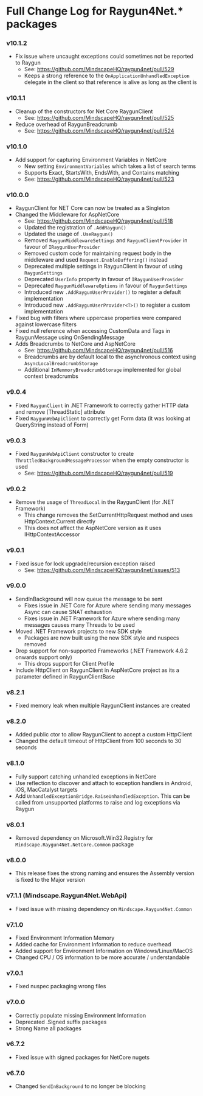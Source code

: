 # Full Change Log for Raygun4Net.* packages

### v10.1.2
- Fix issue where uncaught exceptions could sometimes not be reported to Raygun
  - See: https://github.com/MindscapeHQ/raygun4net/pull/529
  - Keeps a strong reference to the `OnApplicationUnhandledException` delegate in the client so that reference is alive as long as the client is

### v10.1.1
- Cleanup of the constructors for Net Core RaygunClient
  - See: https://github.com/MindscapeHQ/raygun4net/pull/525
- Reduce overhead of RaygunBreadcrumb
  - See: https://github.com/MindscapeHQ/raygun4net/pull/524 

### v10.1.0
- Add support for capturing Environment Variables in NetCore
  - New setting `EnvironmentVariables` which takes a list of search terms
  - Supports Exact, StartsWith, EndsWith, and Contains matching
  - See: https://github.com/MindscapeHQ/raygun4net/pull/523

### v10.0.0
- RaygunClient for NET Core can now be treated as a Singleton
- Changed the Middleware for AspNetCore
  - See: https://github.com/MindscapeHQ/raygun4net/pull/518 
  - Updated the registration of `.AddRaygun()`
  - Updated the usage of `.UseRaygun()`
  - Removed `RaygunMiddlewareSettings` and `RaygunClientProvider` in favour of `IRaygunUserProvider`
  - Removed custom code for maintaining request body in the middleware and used `Request.EnableBuffering()` instead
  - Deprecated multiple settings in RaygunClient in favour of using `RaygunSettings`
  - Deprecated `UserInfo` property in favour of `IRaygunUserProvider`
  - Deprecated `RaygunMiddlewareOptions` in favour of `RaygunSettings`
  - Introduced new `.AddRaygunUserProvider()` to register a default implementation
  - Introduced new `.AddRaygunUserProvider<T>()` to register a custom implementation
- Fixed bug with filters where uppercase properties were compared against lowercase filters
- Fixed null reference when accessing CustomData and Tags in RaygunMessage using OnSendingMessage
- Adds Breadcrumbs to NetCore and AspNetCore
  - See: https://github.com/MindscapeHQ/raygun4net/pull/516
  - Breadcrumbs are by default local to the asynchronous context using `AsyncLocalBreadcrumbStorage`
  - Additional `InMemmoryBreadcrumbStorage` implemented for global context breadcrumbs

### v9.0.4
- Fixed `RaygunClient` in .NET Framework to correctly gather HTTP data and remove [ThreadStatic] attribute
- Fixed `RaygunWebApiClient` to correctly get Form data (it was looking at QueryString instead of Form)

### v9.0.3
- Fixed `RaygunWebApiClient` constructor to create `ThrottledBackgroundMessageProcessor` when the empty constructor is used
  - See: https://github.com/MindscapeHQ/raygun4net/pull/519 

### v9.0.2
- Remove the usage of `ThreadLocal` in the RaygunClient (for .NET Framework)
  - This change removes the SetCurrentHttpRequest method and uses HttpContext.Current directly
  - This does not affect the AspNetCore version as it uses IHttpContextAccessor

### v9.0.1
- Fixed issue for lock upgrade/recursion exception raised
  - See: https://github.com/MindscapeHQ/raygun4net/issues/513

### v9.0.0
- SendInBackground will now queue the message to be sent
  - Fixes issue in .NET Core for Azure where sending many messages Async can cause SNAT exhaustion
  - Fixes issue in .NET Framework for Azure where sending many messages causes many Threads to be used
- Moved .NET Framework projects to new SDK style
  - Packages are now built using the new SDK style and nuspecs removed
- Drop support for non-supported Frameworks (.NET Framework 4.6.2 onwards support only)
  - This drops support for Client Profile
- Include HttpClient on RaygunClient in AspNetCore project as its a parameter defined in RaygunClientBase

### v8.2.1
- Fixed memory leak when multiple RaygunClient instances are created

### v8.2.0
- Added public ctor to allow RaygunClient to accept a custom HttpClient
- Changed the default timeout of HttpClient from 100 seconds to 30 seconds

### v8.1.0
- Fully support catching unhandled exceptions in NetCore
- Use reflection to discover and attach to exception handlers in Android, iOS, MacCatalyst targets
- Add `UnhandledExceptionBridge.RaiseUnhandledException`. This can be called from unsupported platforms to raise and log exceptions via Raygun

### v8.0.1
- Removed dependency on Microsoft.Win32.Registry for `Mindscape.Raygun4Net.NetCore.Common` package

### v8.0.0
- This release fixes the strong naming and ensures the Assembly version is fixed to the Major version

### v7.1.1 (Mindscape.Raygun4Net.WebApi)
- Fixed issue with missing dependency on `Mindscape.Raygun4Net.Common`

### v7.1.0
- Fixed Environment Information Memory
- Added cache for Environment Information to reduce overhead
- Added support for Environment Information on Windows/Linux/MacOS
- Changed CPU / OS information to be more accurate / understandable

### v7.0.1
- Fixed nuspec packaging wrong files

### v7.0.0
- Correctly populate missing Environment Information
- Deprecated .Signed suffix packages
- Strong Name all packages

### v6.7.2
- Fixed issue with signed packages for NetCore nugets

### v6.7.0
- Changed `SendInBackground` to no longer be blocking
